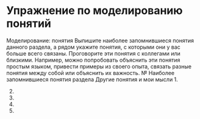 # Упражнение по моделированию понятий

Моделирование: понятия 
Выпишите наиболее запомнившиеся понятия данного раздела, а рядом укажите понятия, с которыми они у вас больше всего связаны. Проговорите эти понятия с коллегами или близкими. Например, можно попробовать объяснить эти понятия простым языком, привести примеры из своего опыта, связать разные понятия между собой или объяснить их важность. 
№
Наиболее запомнившиеся понятия раздела
Другие понятия и мои мысли
1.


2.


3.


4.


5.
